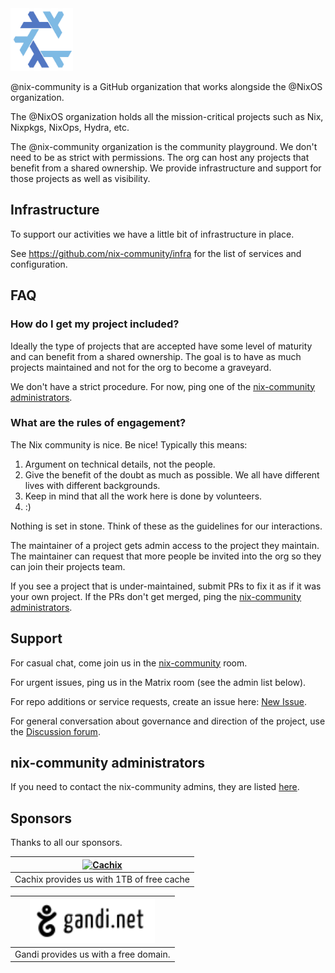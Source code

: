 <img src="nix-community-logo.svg" width="100" height="100" alt="Nix community">

@nix-community is a GitHub organization that works alongside the @NixOS organization.

The @NixOS organization holds all the mission-critical projects such as Nix, Nixpkgs, NixOps, Hydra, etc.

The @nix-community organization is the community playground. We don't need to be as strict with permissions. The org can host any projects that benefit from a shared ownership. We provide infrastructure and support for those projects as well as visibility.

## Infrastructure

To support our activities we have a little bit of infrastructure in place.

See https://github.com/nix-community/infra for the list of services and configuration.

## FAQ

### How do I get my project included?

Ideally the type of projects that are accepted have some level of maturity and can benefit from a shared ownership. The goal is to have as much projects maintained and not for the org to become a graveyard.

We don't have a strict procedure. For now, ping one of the [nix-community administrators](#nix-community-administrators).

### What are the rules of engagement?

The Nix community is nice. Be nice! Typically this means:

1. Argument on technical details, not the people.
2. Give the benefit of the doubt as much as possible. We all have different lives with different backgrounds.
3. Keep in mind that all the work here is done by volunteers.
4. :)

Nothing is set in stone. Think of these as the guidelines for our interactions.

The maintainer of a project gets admin access to the project they maintain. The maintainer can request that more people be invited into the org so they can join their projects team.

If you see a project that is under-maintained, submit PRs to fix it as if it was your own project. If the PRs don't get merged, ping the [nix-community administrators](#nix-community-administrators).

## Support

For casual chat, come join us in the [nix-community](https://matrix.to/#/#nix-community:nixos.org) room.

For urgent issues, ping us in the Matrix room (see the admin list below).

For repo additions or service requests, create an issue here:
[New Issue](https://github.com/nix-community/infra/issues/new).

For general conversation about governance and direction of the project, use
the [Discussion forum](https://github.com/orgs/nix-community/discussions).

## nix-community administrators

If you need to contact the nix-community admins, they are listed [here](https://github.com/nix-community/infra#nix-community-administrators).

## Sponsors

Thanks to all our sponsors.

|[<img src="https://raw.githubusercontent.com/cachix/docs.cachix.org/master/source/logo.png" width="200" alt="Cachix">](https://cachix.org)|
|:-:|
|Cachix provides us with 1TB of free cache|

|[<img src="https://raw.githubusercontent.com/Gandi/.github/b1f21a402d9223c672476b41148429f538be5303/logos/black.svg" width="200" alt="Gandi">](https://www.gandi.net/)|
|:-:|
|Gandi provides us with a free domain.|
